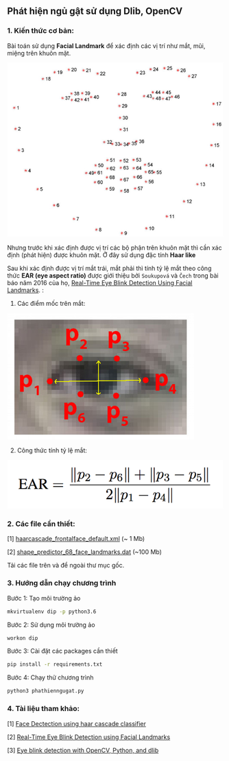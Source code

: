 ## Phát hiện ngủ gật sử dụng Dlib, OpenCV

### 1. Kiến thức cơ bản:
Bài toán sử dụng **Facial Landmark** để xác định các vị trí như mắt, mũi, miệng trên khuôn mặt. 

![62 điểm đặc trưng trên khuôn mặt](images/facial_landmark.jpg "62 điểm đặc trưng trên khuôn mặt")

Nhưng trước khi xác định được vị trí các bộ phận trên khuôn mặt thì cần xác định (phát hiện) được khuôn mặt. Ở đây sử dụng đặc tính **Haar like**

Sau khi xác định được vị trí mắt trái, mắt phải thì tính tỷ lệ mắt theo công thức **EAR (eye aspect ratio)** được giới thiệu bởi `Soukupová` và `Čech` trong bài báo năm 2016 của họ, [Real-Time Eye Blink Detection Using Facial Landmarks](https://vision.fe.uni-lj.si/cvww2016/proceedings/papers/05.pdf). :

1. Các điểm mốc trên mắt:

![Ảnh minh họa các điểm mốc trên ảnh](images/figure.png "Các điểm mốc trên mắt")

2. Công thức tính tỷ lệ mắt:

![Công thức tính tỷ lệ mắt](images/f.png "Công thức tính tỷ lệ mắt")

### 2. Các file cần thiết:

[1] [haarcascade_frontalface_default.xml](https://raw.githubusercontent.com/opencv/opencv/master/data/haarcascades/haarcascade_frontalface_default.xml) (~ 1 Mb)

[2] [shape_predictor_68_face_landmarks.dat](https://github.com/biometrics/openbr-models/raw/master/dlib/shape_predictor_68_face_landmarks.dat) (~100 Mb)

Tải các file trên và để ngoài thư mục gốc.

### 3. Hướng dẫn chạy chương trình
Bước 1: Tạo môi trường ảo
```bash
mkvirtualenv dip -p python3.6
```

Bước 2: Sử dụng môi trường ảo
```bash
workon dip
```

Bước 3: Cài đặt các packages cần thiết
```bash
pip install -r requirements.txt
```

Bước 4: Chạy thử chương trình
```bash
python3 phathienngugat.py
```

### 4. Tài liệu tham khảo:
[1] [Face Dectection using haar cascade classifier](https://hackaday.io/project/12384-autofan-automated-control-of-air-flow/log/41956-face-detection-using-a-haar-cascade-classifier)

[2] [Real-Time Eye Blink Detection using Facial Landmarks](https://vision.fe.uni-lj.si/cvww2016/proceedings/papers/05.pdf)

[3] [Eye blink detection with OpenCV, Python, and dlib](https://www.pyimagesearch.com/2017/04/24/eye-blink-detection-opencv-python-dlib/)